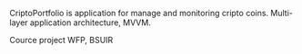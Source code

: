 CriptoPortfolio is application for manage and monitoring cripto coins.
Multi-layer application architecture, MVVM.

Cource project WFP, BSUIR 


